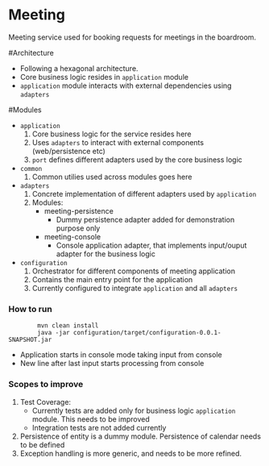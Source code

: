 # Meeting 
Meeting service used for booking requests for meetings in the boardroom.

#Architecture
* Following a hexagonal architecture.
* Core business logic resides in `application` module
* `application` module interacts with external dependencies using `adapters`

#Modules
* `application`
   1. Core business logic for the service resides here
   2. Uses `adapters` to interact with external components (web/persistence etc)
   3. `port` defines different adapters used by the core business logic
* `common` 
   1. Common utilies used across modules goes here
* `adapters`
   1. Concrete implementation of different adapters used by `application`
   2. Modules:
      * meeting-persistence
         * Dummy persistence adapter added for demonstration purpose only
      * meeting-console
         * Console application adapter, that implements input/ouput adapter for the business logic
* `configuration`
   1. Orchestrator for different components of meeting application
   2. Contains the main entry point for the application
   2. Currently configured to integrate `application` and all `adapters`
   


### How to run 

```
        mvn clean install
        java -jar configuration/target/configuration-0.0.1-SNAPSHOT.jar

```
* Application starts in console mode taking input from console
* New line after last input starts processing from console

### Scopes to improve
  1. Test Coverage: 
      * Currently tests are added only for business logic `application` module. This needs to be improved
      * Integration tests are not added currently
  2. Persistence of entity is a dummy module. Persistence of calendar needs to be defined
  3. Exception handling is more generic, and needs to be more refined.
  
